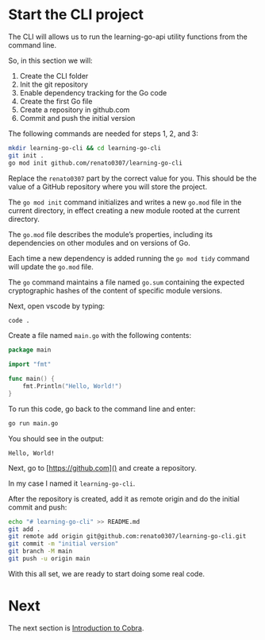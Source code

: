# Start the CLI project

The CLI will allows us to run the learning-go-api utility functions from the
command line.

So, in this section we will:

1. Create the CLI folder
1. Init the git repository
1. Enable dependency tracking for the Go code
1. Create the first Go file
1. Create a repository in github.com
1. Commit and push the initial version

The following commands are needed for steps 1, 2, and 3:

```sh
mkdir learning-go-cli && cd learning-go-cli
git init .
go mod init github.com/renato0307/learning-go-cli
```

Replace the `renato0307` part by the correct value for you. This should be the
value of a GitHub repository where you will store the project.

The `go mod init` command initializes and writes a new `go.mod` file in the
current directory, in effect creating a new module rooted at the current
directory.

The `go.mod` file describes the module’s properties, including its dependencies
on other modules and on versions of Go.

Each time a new dependency is added running the `go mod tidy` command will
update the `go.mod` file.

The `go` command maintains a file named `go.sum` containing the expected 
cryptographic hashes of the content of specific module versions.

Next, open vscode by typing:

```sh
code .
```

Create a file named `main.go` with the following contents:

```go
package main

import "fmt"

func main() {
	fmt.Println("Hello, World!")
}
```

To run this code, go back to the command line and enter:

```sh
go run main.go
```

You should see in the output:

```
Hello, World!
```

Next, go to [https://github.com]() and create a repository.

In my case I named it `learning-go-cli`.

After the repository is created, add it as remote origin and do the initial commit and push:

```sh
echo "# learning-go-cli" >> README.md
git add .
git remote add origin git@github.com:renato0307/learning-go-cli.git
git commit -m "initial version"
git branch -M main
git push -u origin main
```

With this all set, we are ready to start doing some real code.

# Next
 
The next section is
[Introduction to Cobra](it7-cli-cobra-intro.md).